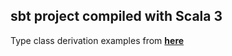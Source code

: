 ## sbt project compiled with Scala 3

Type class derivation examples from [**here**](https://dotty.epfl.ch/docs/reference/contextual/derivation.html)